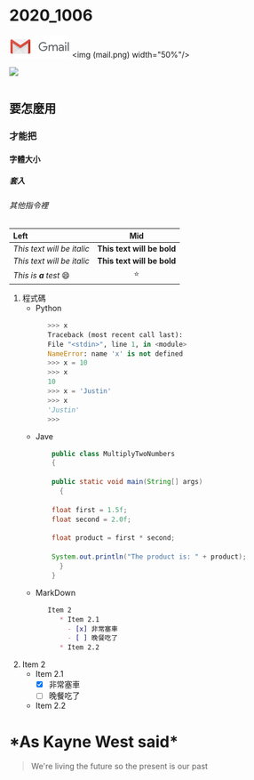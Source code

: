 # 2020_1006

![](mail.png "Google")
<img (mail.png) width="50%"/>

<img src="https://ssl.gstatic.com/ui/v1/icons/mail/rfr/logo_gmail_lockup_default_1x.png" width="30%"/>

#
## 要怎麼用
### 才能把
#### 字體大小
##### 套入
###### 其他指令裡
|Left|Mid|
|:-------|:----:|
|*This text will be italic*|**This text will be bold**|
|_This text will be italic_|__This text will be bold__|
|*This is **a** test* :smile:|:star:|

1. 程式碼
   * Python
     ```Python
        >>> x
        Traceback (most recent call last):
        File "<stdin>", line 1, in <module>
        NameError: name 'x' is not defined
        >>> x = 10
        >>> x
        10
        >>> x = 'Justin'
        >>> x
        'Justin'
        >>>
     ```
   * Jave
     ``` Java
         public class MultiplyTwoNumbers
         {

         public static void main(String[] args) 
           {

         float first = 1.5f;
         float second = 2.0f;

         float product = first * second;

         System.out.println("The product is: " + product);
           }
         }
     ```
   * MarkDown
     ```MarkDown
        Item 2
           * Item 2.1 
             - [x] 非常塞車
             - [ ] 晚餐吃了
           * Item 2.2
      ```
2. Item 2
   * Item 2.1 
     - [x] 非常塞車
     - [ ] 晚餐吃了
     
   * Item 2.2

# \*As Kayne West said\*
 
 >We're living the future so 
 >the present is our past

